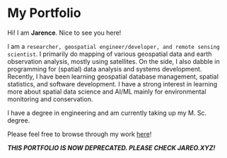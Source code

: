 # My Portfolio

Hi! I am **Jarence**. Nice to see you here!

I am a `researcher, geospatial engineer/developer, and remote sensing scientist`. I primarily do mapping of various geospatial data and earth observation analysis, mostly using satellites. On the side, I also dabble in programming for (spatial) data analysis and systems development. Recently, I have been learning geospatial database management, spatial statistics, and software development. I have a strong interest in learning more about spatial data science and AI/ML mainly for environmental monitoring and conservation.

I have a degree in engineering and am currently taking up my M. Sc. degree.

Please feel free to browse through my work [here](https://jareo.xyz)!

_**THIS PORTFOLIO IS NOW DEPRECATED. PLEASE CHECK JAREO.XYZ!**_
